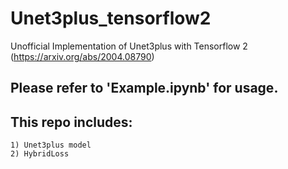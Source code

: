 # Unet3plus_tensorflow2
Unofficial Implementation of Unet3plus with Tensorflow 2 (https://arxiv.org/abs/2004.08790)

## Please refer to 'Example.ipynb' for usage.

## This repo includes:
    1) Unet3plus model
    2) HybridLoss
